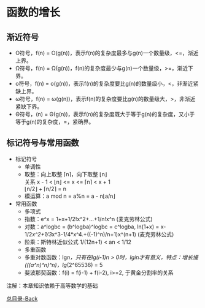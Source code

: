 函数的增长
============

渐近符号
-----
* O符号，f(n) = O(g(n))，表示f(n)的复杂度最多与g(n)一个数量级，<=，渐近上界。
* Ω符号，f(n) = Ω(g(n))，f(n)的复杂度最少与g(n)一个数量级，>=，渐近下界。
* o符号，f(n) = o(g(n))，表示f(n)的复杂度要比g(n)的数量级小，<，非渐近紧缺上界。
* ω符号，f(n) = ω(g(n))，表示f(n)的复杂度要比g(n)的数量级大，>，非渐近紧缺下界。
* Θ符号，(n) = Θ(g(n))，表示f(n)的复杂度既大于等于g(n)的复杂度，又小于等于g(n)的复杂度，=，紧确界。

标记符号与常用函数
-----
  * 标记符号
    * 单调性
    * 取整：向上取整 ⌈n⌉，向下取整 ⌊n⌋<br>
            关系 x - 1 < ⌊n⌋ <= x <= ⌈n⌉ < x + 1<br>
            ⌊n/2⌋ + ⌈n/2⌉ = n
    * 模运算：a mod n = a%n = a - n⌊a/n⌋
  * 常用函数
    * 多项式
    * 指数：e^x = 1+x+1/2!x^2+...+1/n!x^n (麦克劳林公式)
    * 对数：a^logbc = (b^logba)^logbc = c^logba, ln(1+x) = x-1/2*x^2+1/3*x^3-1/4*x^4.+((-1)^n)/n+1)x^(n+1) (麦克劳林公式)
    * 阶乘：斯特林近似公式 1/(12n+1) < an < 1/12
    * 多重函数
    * 多重对数函数：lg*n，只有在lg(i-1)n > 0时，lgin才有意义，特点：增长慢 (((a^n)^n)^n)，lg*(2^65536) = 5
    * 斐波那契函数：f(i) = f(i-1) + f(i-2), i>=2, 于黄金分割率的关系

注解：本章知识依赖于高等数学的基础<br>

[总目录-Back](https://github.com/DjSasadvs/Data-Algorithm/blob/master/README.md)
